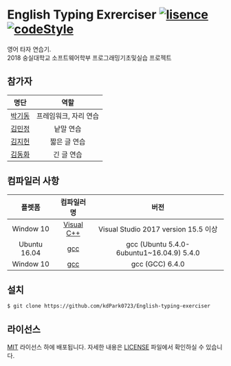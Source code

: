 ﻿# English Typing Exrerciser [![lisence](https://img.shields.io/badge/lisence-MIT-brightgreen.svg)](LICENSE) [![codeStyle](https://img.shields.io/badge/code%20style-BSD-brightgreen.svg)](https://github.com/kdPark0723/English-typing-exerciser/wiki/Code-Style)
영어 타자 연습기.  
2018 숭실대학교 소프트웨어학부 프로그래밍기초및실습 프로젝트

## 참가자
| 명단 | 역할 |
| :--: | :--: |
| [박기동](https://github.com/kdPark0723) | 프레임워크, 자리 연습 |
| [김민정](https://github.com/sulyeohan) | 낱말 연습 |
| [김지헌](https://github.com/wlgjs8) | 짧은 글 연습 |
| [김동화](https://github.com/imsiyong) | 긴 글 연습 |

## 컴파일러 사항
| 플렛폼 | 컴파일러명 | 버전 |
| :--: | :--: | :--: |
| Window 10 | [Visual C++](https://docs.microsoft.com/ko-kr/cpp/) | Visual Studio 2017 version 15.5 이상 |
| Ubuntu 16.04 | [gcc](https://launchpad.net/ubuntu/xenial/amd64/gcc-5/5.4.0-6ubuntu1~16.04.9) | gcc (Ubuntu 5.4.0-6ubuntu1~16.04.9) 5.4.0 |
| Window 10 | [gcc](https://gcc.gnu.org/) | gcc (GCC) 6.4.0 |

## 설치
```bash
$ git clone https://github.com/kdPark0723/English-typing-exerciser
```

## 라이선스
[MIT](http://opensource.org/licenses/MIT) 라이선스 하에 배포됩니다. 자세한 내용은 [LICENSE](LICENSE) 파일에서 확인하실 수 있습니다.
